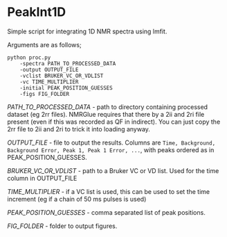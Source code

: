 # PeakInt1D

Simple script for integrating 1D NMR spectra using lmfit.

Arguments are as follows;

```
python proc.py
	-spectra PATH_TO_PROCESSED_DATA
	-output OUTPUT_FILE
	-vclist BRUKER_VC_OR_VDLIST
	-vc TIME_MULTIPLIER
	-initial PEAK_POSITION_GUESSES
	-figs FIG_FOLDER
```

*PATH_TO_PROCESSED_DATA* - path to directory containing processed dataset (eg 2rr files). NMRGlue requires that there by a 2ii and 2ri file present (even if this was recorded as QF in indirect). You can just copy the 2rr file to 2ii and 2ri to trick it into loading anyway.

*OUTPUT_FILE* - file to output the results. Columns are `Time, Background, Background Error, Peak 1, Peak 1 Error, ...`, with peaks ordered as in PEAK_POSITION_GUESSES.

*BRUKER_VC_OR_VDLIST* - path to a Bruker VC or VD list. Used for the time column in OUTPUT_FILE

*TIME_MULTIPLIER* - if a VC list is used, this can be used to set the time increment (eg if a chain of 50 ms pulses is used)

*PEAK_POSITION_GUESSES* - comma separated list of peak positions.

*FIG_FOLDER* - folder to output figures.


